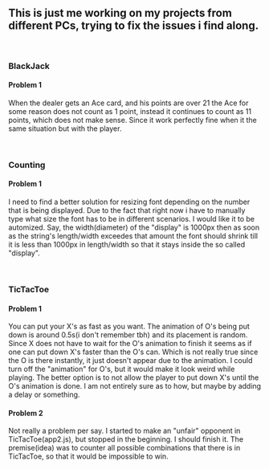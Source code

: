 ## This is just me working on my projects from different PCs, trying to fix the issues i find along.

<br />

### BlackJack
#### Problem 1
When the dealer gets an Ace card, and his points are over 21 the Ace for some reason does not count as 1 point, instead it continues to count as 11 points, which does not make sense. Since it work perfectly fine when it the same situation but with the player.

<br />

### Counting
#### Problem 1
I need to find a better solution for resizing font depending on the number that is being displayed. Due to the fact that right now i have to manually type what size the font has to be in different scenarios. I would like it to be automized. Say, the width(diameter) of the "display" is 1000px then as soon as the string's length/width exceedes that amount the font should shrink till it is less than 1000px in length/width so that it stays inside the so called "display".

<br />

### TicTacToe
#### Problem 1
You can put your X's as fast as you want. The animation of O's being put down is around 0.5s(i don't remember tbh) and its placement is random. Since X does not have to wait for the O's animation to finish it seems as if one can put down X's faster than the O's can. Which is not really true since the O is there instantly, it just doesn't appear due to the animation. I could turn off the "animation" for O's, but it would make it look weird while playing. The better option is to not allow the player to put down X's until the O's animation is done. I am not entirely sure as to how, but maybe by adding a delay or something.

#### Problem 2
Not really a problem per say. I started to make an "unfair" opponent in TicTacToe(app2.js), but stopped in the beginning. I should finish it. The premise(idea) was to counter all possible combinations that there is in TicTacToe, so that it would be impossible to win.
